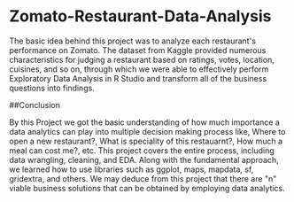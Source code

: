 # Zomato-Restaurant-Data-Analysis
The basic idea behind this project was to analyze each restaurant's performance on Zomato. The dataset from Kaggle provided numerous characteristics for judging a restaurant based on ratings, votes, location, cuisines, and so on, through which we were able to effectively perform Exploratory Data Analysis in R Studio and transform all of the business questions into findings.

##Conclusion

By this Project we got the basic understanding of how much importance a data analytics can play into multiple decision making process like, Where to open a new restaurant?, What is speciality of this restauarnt?, How much a meal can cost me?, etc.
This project covers the entire process, including data wrangling, cleaning, and EDA.
Along with the fundamental approach, we learned how to use libraries such as ggplot, maps, mapdata, sf, gridextra, and others.
We may deduce from this project that there are "n" viable business solutions that can be obtained by employing data analytics.
